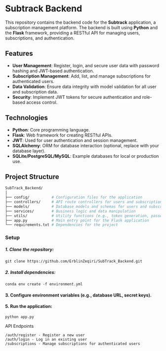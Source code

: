 # Subtrack Backend

This repository contains the backend code for the **Subtrack** application, a subscription management platform. The backend is built using **Python** and the **Flask** framework, providing a RESTful API for managing users, subscriptions, and authentication.

## Features

- **User Management**: Register, login, and secure user data with password hashing and JWT-based authentication.
- **Subscription Management**: Add, list, and manage subscriptions for authenticated users.
- **Data Validation**: Ensure data integrity with model validation for all user and subscription data.
- **Security**: Implement JWT tokens for secure authentication and role-based access control.

## Technologies

- **Python**: Core programming language.
- **Flask**: Web framework for creating RESTful APIs.
- **JWT**: Used for user authentication and session management.
- **SQLAlchemy**: ORM for database interaction (optional, replace with your database layer).
- **SQLite/PostgreSQL/MySQL**: Example databases for local or production use.

## Project Structure

```bash
SubTrack_Backend/
│
├── config/          # Configuration files for the application
├── controllers/     # API route controllers for users and subscriptions
├── models/          # Database models and schemas for users and subscriptions
├── services/        # Business logic and data manipulation
├── utils/           # Utility functions (e.g., token generation, password hashing)
├── app.py           # Main entry point for the Flask application
└── requirements.txt # Dependencies for the project
```

### Setup

##### 1. Clone the repository:
    git clone https://github.com/ErblinZeqiri/SubTrack_Backend.git

##### 2. Install dependencies:

    conda env create -f environment.yml

#### 3. Configure environment variables (e.g., database URL, secret keys).

#### 5. Run the application:

    python app.py

API Endpoints

    /auth/register - Register a new user
    /auth/login - Log in an existing user
    /subscriptions - Manage subscriptions for authenticated users
